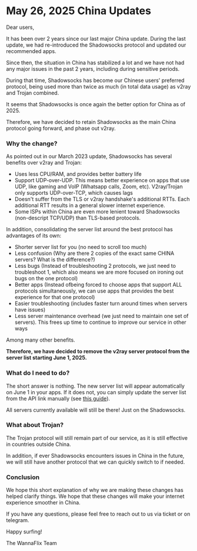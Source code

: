 # May 26, 2025 China Updates

Dear users,

It has been over 2 years since our last major China update. During the last update, we had re-introduced the Shadowsocks protocol and updated our recommended apps.&#x20;

Since then, the situation in China has stabilized a lot and we have not had any major issues in the past 2 years, including during sensitive periods.&#x20;

During that time, Shadowsocks has become our Chinese users' preferred protocol, being used more than twice as much (in total data usage) as v2ray and Trojan combined.&#x20;

It seems that Shadowsocks is once again the better option for China as of 2025.&#x20;

Therefore, we have decided to retain Shadowsocks as the main China protocol going forward, and phase out v2ray.&#x20;

### **Why the change?**

As pointed out in our March 2023 update, Shadowsocks has several benefits over v2ray and Trojan:

* Uses less CPU/RAM, and provides better battery life
* Support UDP-over-UDP. This means better experience on apps that use UDP, like gaming and VoIP (Whatsapp calls, Zoom, etc). V2ray/Trojan only supports UDP-over-TCP, which causes lags
* Doesn't suffer from the TLS or v2ray handshake's additional RTTs. Each additional RTT results in a general slower internet experience.
* Some ISPs within China are even more lenient toward Shadowsocks (non-descript TCP/UDP) than TLS-based protocols.

In addition, consolidating the server list around the best protocol has advantages of its own:

* Shorter server list for you (no need to scroll too much)
* Less confusion (Why are there 2 copies of the exact same CHINA servers? What is the difference?)
* Less bugs (Instead of troubleshooting 2 protocols, we just need to troubleshoot 1, which also means we are more focused on ironing out bugs on the one protocol)
* Better apps (Instead ofbeing forced to choose apps that support ALL protocols simultaneously, we can use apps that provides the best experience for that one protocol)
* Easier troubleshooting (includes faster turn around times when servers have issues)
* Less server maintenance overhead (we just need to maintain one set of servers). This frees up time to continue to improve our service in other ways

Among many other benefits.&#x20;

**Therefore, we have decided to remove the v2ray server protocol from the server list starting June 1, 2025.**

### What do I need to do?&#x20;

The short answer is nothing. The new server list will appear automatically on June 1 in your apps. If it does not, you can simply update the server list from the API link manually (see [this guide](../faq/updating-the-server-list.md)).&#x20;

All servers currently available will still be there! Just on the Shadowsocks.

### **What about Trojan?**

The Trojan protocol will still remain part of our service, as it is still effective in countries outside China.&#x20;

In addition, if ever Shadowsocks encounters issues in China in the future, we will still have another protocol that we can quickly switch to if needed.&#x20;

### Conclusion

We hope this short explanation of why we are making these changes has helped clarify things. We hope that these changes will make your internet experience smoother in China.&#x20;

If you have any questions, please feel free to reach out to us via ticket or on telegram.&#x20;

Happy surfing!

The WannaFlix Team




